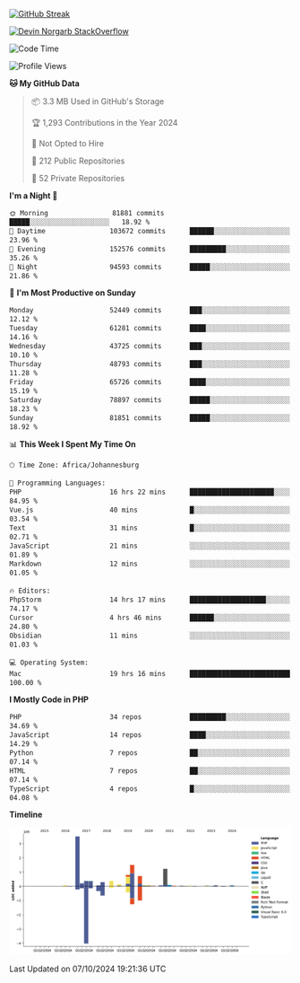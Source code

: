 
[![GitHub Streak](http://github-readme-streak-stats.herokuapp.com?user=DevinNorgarb&date_format=M%20j%5B%2C%20Y%5D)]()


[![Devin Norgarb StackOverflow](https://github-readme-stackoverflow.vercel.app/?userID=4993755)](https://stackoverflow.com/users/4993755/devin-norgarb)

<!--START_SECTION:waka-->
![Code Time](http://img.shields.io/badge/Code%20Time-9%2C164%20hrs%202%20mins-blue)

![Profile Views](http://img.shields.io/badge/Profile%20Views-6-blue)

**🐱 My GitHub Data** 

> 📦 3.3 MB Used in GitHub's Storage 
 > 
> 🏆 1,293 Contributions in the Year 2024
 > 
> 🚫 Not Opted to Hire
 > 
> 📜 212 Public Repositories 
 > 
> 🔑 52 Private Repositories 
 > 
**I'm a Night 🦉** 

```text
🌞 Morning                81881 commits       █████░░░░░░░░░░░░░░░░░░░░   18.92 % 
🌆 Daytime                103672 commits      ██████░░░░░░░░░░░░░░░░░░░   23.96 % 
🌃 Evening                152576 commits      █████████░░░░░░░░░░░░░░░░   35.26 % 
🌙 Night                  94593 commits       █████░░░░░░░░░░░░░░░░░░░░   21.86 % 
```
📅 **I'm Most Productive on Sunday** 

```text
Monday                   52449 commits       ███░░░░░░░░░░░░░░░░░░░░░░   12.12 % 
Tuesday                  61281 commits       ████░░░░░░░░░░░░░░░░░░░░░   14.16 % 
Wednesday                43725 commits       ███░░░░░░░░░░░░░░░░░░░░░░   10.10 % 
Thursday                 48793 commits       ███░░░░░░░░░░░░░░░░░░░░░░   11.28 % 
Friday                   65726 commits       ████░░░░░░░░░░░░░░░░░░░░░   15.19 % 
Saturday                 78897 commits       █████░░░░░░░░░░░░░░░░░░░░   18.23 % 
Sunday                   81851 commits       █████░░░░░░░░░░░░░░░░░░░░   18.92 % 
```


📊 **This Week I Spent My Time On** 

```text
🕑︎ Time Zone: Africa/Johannesburg

💬 Programming Languages: 
PHP                      16 hrs 22 mins      █████████████████████░░░░   84.95 % 
Vue.js                   40 mins             █░░░░░░░░░░░░░░░░░░░░░░░░   03.54 % 
Text                     31 mins             █░░░░░░░░░░░░░░░░░░░░░░░░   02.71 % 
JavaScript               21 mins             ░░░░░░░░░░░░░░░░░░░░░░░░░   01.89 % 
Markdown                 12 mins             ░░░░░░░░░░░░░░░░░░░░░░░░░   01.05 % 

🔥 Editors: 
PhpStorm                 14 hrs 17 mins      ███████████████████░░░░░░   74.17 % 
Cursor                   4 hrs 46 mins       ██████░░░░░░░░░░░░░░░░░░░   24.80 % 
Obsidian                 11 mins             ░░░░░░░░░░░░░░░░░░░░░░░░░   01.03 % 

💻 Operating System: 
Mac                      19 hrs 16 mins      █████████████████████████   100.00 % 
```

**I Mostly Code in PHP** 

```text
PHP                      34 repos            █████████░░░░░░░░░░░░░░░░   34.69 % 
JavaScript               14 repos            ████░░░░░░░░░░░░░░░░░░░░░   14.29 % 
Python                   7 repos             ██░░░░░░░░░░░░░░░░░░░░░░░   07.14 % 
HTML                     7 repos             ██░░░░░░░░░░░░░░░░░░░░░░░   07.14 % 
TypeScript               4 repos             █░░░░░░░░░░░░░░░░░░░░░░░░   04.08 % 
```



**Timeline**

![Lines of Code chart](https://raw.githubusercontent.com/DevinNorgarb/DevinNorgarb/main/assets/bar_graph.png)


 Last Updated on 07/10/2024 19:21:36 UTC
<!--END_SECTION:waka-->

